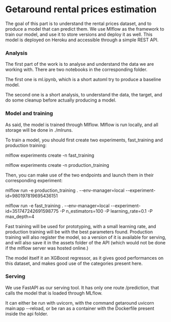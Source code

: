 # Getaround rental prices estimation

The goal of this part is to understand the rental prices dataset, and to produce a model that can predict them. We use Mlflow as the framework to train our model, and use it to store versions and deploy it as well. This model is deployed on Heroku and accessible through a simple REST API.

### Analysis

The first part of the work is to analyse and understand the data we are working with. There are two notebooks in the corresponding folder. 

The first one is ml.ipynb, which is a short automl try to produce a baseline model.

The second one is a short analysis, to understand the data, the target, and do some cleanup before actually producing a model.

### Model and training

As said, the model is trained through Mlflow. Mlflow is run locally, and all storage will be done in ./mlruns.

To train a model, you should first create two experiments, fast_training and production training:

mlflow experiments create -n fast_training

mlflow experiments create -n production_training

Then, you can make use of the two endpoints and launch them in their corresponding experiment:

mlflow run -e production_training . --env-manager=local --experiment-id=980197819695436151

mlflow run -e fast_training . --env-manager=local --experiment-id=351747242691598775 -P n_estimators=100 -P learning_rate=0.1 -P max_depth=4

Fast training will be used for prototyping, with a small learning rate, and production training will be with the best parameters found. Production training will also register the model, so a version of it is available for serving, and will also save it in the assets folder of the API (which would not be done if the mlflow server was hosted online.)


The model itself it an XGBoost regressor, as it gives good performances on this dataset, and makes good use of the categories present here.


### Serving

We use FastAPI as our serving tool. It has only one route /prediction, that calls the model that is loaded through MLflow.

It can either be run with uvicorn, with the command getaround uvicorn main:app --reload, or be ran as a container with the Dockerfile present inside the api folder.
